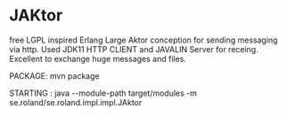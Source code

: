 # JAKtor
free LGPL inspired Erlang Large Aktor conception for sending messaging via http. Used JDK11 HTTP CLIENT and JAVALIN Server for receing. Excellent to exchange huge messages and files.


PACKAGE: mvn package

STARTING : java --module-path target/modules -m se.roland/se.roland.impl.impl.JAktor
